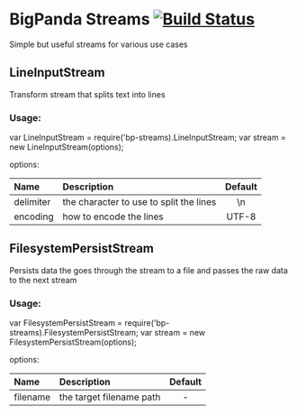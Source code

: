 # BigPanda Streams [![Build Status](https://travis-ci.org/bigpandaio/streams.svg?branch=master)](https://travis-ci.org/bigpandaio/streams)

Simple but useful streams for various use cases

## LineInputStream

Transform stream that splits text into lines

### Usage:
var LineInputStream = require('bp-streams).LineInputStream;
var stream = new LineInputStream(options);

options:

| Name          | Description           | Default  |
| :------------ |:-------------| :-----:|
| delimiter     | the character to use to split the lines | \n |
| encoding      | how to encode the lines | UTF-8

## FilesystemPersistStream

Persists data the goes through the stream to a file and passes the raw data to the next stream

### Usage:
var FilesystemPersistStream = require('bp-streams).FilesystemPersistStream;
var stream = new FilesystemPersistStream(options);

options:

| Name          | Description           | Default  |
| :------------ |:-------------| :-----:|
| filename     | the target filename path | - |




